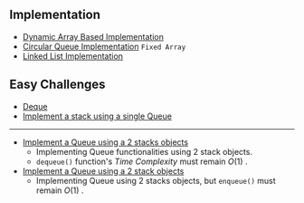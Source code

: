 ## Implementation 
- [Dynamic Array Based Implementation](/DS/Queue/Queue.hpp)
- [Circular Queue Implementation](/DS/Queue/cqueue.hpp) `Fixed Array`
- [Linked List Implementation](/DS/Queue/Lqueue.hpp)



## Easy Challenges
- [Deque](/DS/Queue/Deque.hpp)
- [Implement a stack using a single Queue](/DS/Queue/StackQ.hpp)

--- 

- [Implement a Queue using a 2 stacks objects](/DS/Queue/TwoStacks.hpp#) 
    - Implementing Queue functionalities using 2 stack objects.
    - `dequeue()` function's *Time Complexity* must remain $O(1)$ . 
- [Implement a Queue using a 2 stack objects](/DS/Queue/TwoStacks.hpp) 
    - Implementing Queue using 2 stacks objects, but `enqueue()` must remain $O(1)$ .
